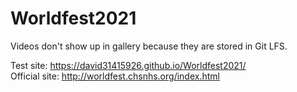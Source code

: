 # Worldfest2021

Videos don't show up in gallery because they are stored in Git LFS.

Test site: https://david31415926.github.io/Worldfest2021/ <br/>
Official site: http://worldfest.chsnhs.org/index.html
